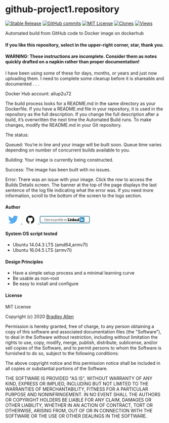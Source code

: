 # github-project1.repository
[![Stable Release](https://img.shields.io/badge/Release-1.2-blue.svg)](https://github.com/BradleyA/github-project1.repository/releases/tag/1.2)
[![GitHub commits](https://img.shields.io/github/commits-since/BradleyA/github-project1.repository/1.2.svg)](https://github.com/BradleyA/github-project1.repository/commits/)
[![MIT License](http://img.shields.io/badge/License-MIT-red.png)](LICENSE)
[<img alt="Clones" src="https://img.shields.io/static/v1?label=Clones&message=7&color=blue">](images/clone.table.md)
[<img alt="Views" src="https://img.shields.io/static/v1?label=Views&message=14&color=blue">](images/view.table.md)

Automated build from GitHub code to Docker image on dockerhub

#### If you like this repository, select in the upper-right corner, star, thank you.

#### WARNING: These instructions are incomplete. Consider them as notes quickly drafted on a napkin rather than proper documentation!

I have been using some of these for days, months, or years and just now uploading them. I need to complete some cleanup before it is shareable and documented . . .

Docker Hub account:  allup2u72

The build process looks for a README.md in the same directory as your Dockerfile.
If you have a README.md file in your repository, it is used in the repository as 
the full description. If you change the full description after a build, it’s 
overwritten the next time the Automated Build runs. To make changes, modify the 
README.md in your Git repository.

The status:

Queued: You’re in line and your image will be built soon. Queue time varies 
depending on number of concurrent builds available to you.

Building: Your image is currently being constructed.

Success: The image has been built with no issues.

Error: There was an issue with your image. Click the row to access the Builds 
Details screen. The banner at the top of the page displays the last sentence of 
the log file indicating what the error was. If you need more information, scroll 
to the bottom of the screen to the logs section.

#### Author
[<img id="twitter" src="images/twitter.png" width="50" a="twitter.com/bradleyaustintx/">
](https://twitter.com/bradleyaustintx/)   [<img id="github" src="images/github.png" width="50" a="https://github.com/BradleyA/">
](https://github.com/BradleyA/)    [<img src="images/linkedin.png" style="max-width:100%;" >](https://www.linkedin.com/in/bradleyhallen)

#### System OS script tested
 * Ubuntu 14.04.3 LTS (amd64,armv7l)
 * Ubuntu 16.04.5 LTS (armv7l)

#### Design Principles
 * Have a simple setup process and a minimal learning curve
 * Be usable as non-root
 * Be easy to install and configure

#### License
MIT License

Copyright (c) 2020  [Bradley Allen](https://www.linkedin.com/in/bradleyhallen)

Permission is hereby granted, free of charge, to any person obtaining a copy of this software and associated documentation files (the "Software"), to deal in the Software without restriction, including without limitation the rights to use, copy, modify, merge, publish, distribute, sublicense, and/or sell copies of the Software, and to permit persons to whom the Software is furnished to do so, subject to the following conditions:

The above copyright notice and this permission notice shall be included in all copies or substantial portions of the Software.

THE SOFTWARE IS PROVIDED "AS IS", WITHOUT WARRANTY OF ANY KIND, EXPRESS OR IMPLIED, INCLUDING BUT NOT LIMITED TO THE WARRANTIES OF MERCHANTABILITY, FITNESS FOR A PARTICULAR PURPOSE AND NONINFRINGEMENT. IN NO EVENT SHALL THE AUTHORS OR COPYRIGHT HOLDERS BE LIABLE FOR ANY CLAIM, DAMAGES OR OTHER LIABILITY, WHETHER IN AN ACTION OF CONTRACT, TORT OR OTHERWISE, ARISING FROM, OUT OF OR IN CONNECTION WITH THE SOFTWARE OR THE USE OR OTHER DEALINGS IN THE SOFTWARE.
